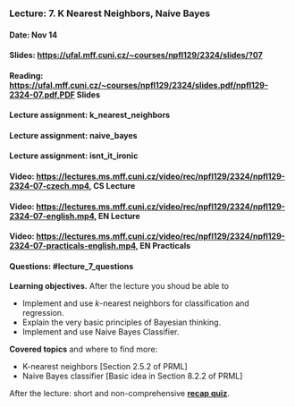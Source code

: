 ### Lecture: 7. K Nearest Neighbors, Naive Bayes
#### Date: Nov 14
#### Slides: https://ufal.mff.cuni.cz/~courses/npfl129/2324/slides/?07
#### Reading: https://ufal.mff.cuni.cz/~courses/npfl129/2324/slides.pdf/npfl129-2324-07.pdf,PDF Slides
#### Lecture assignment: k_nearest_neighbors
#### Lecture assignment: naive_bayes
#### Lecture assignment: isnt_it_ironic
#### Video: https://lectures.ms.mff.cuni.cz/video/rec/npfl129/2324/npfl129-2324-07-czech.mp4, CS Lecture
#### Video: https://lectures.ms.mff.cuni.cz/video/rec/npfl129/2324/npfl129-2324-07-english.mp4, EN Lecture
#### Video: https://lectures.ms.mff.cuni.cz/video/rec/npfl129/2324/npfl129-2324-07-practicals-english.mp4, EN Practicals
#### Questions: #lecture_7_questions

**Learning objectives.** After the lecture you shoud be able to

- Implement and use $k$-nearest neighbors for classification and regression.
- Explain the very basic principles of Bayesian thinking.
- Implement and use Naive Bayes Classifier.


**Covered topics** and where to find more:

- K-nearest neighbors [Section 2.5.2 of PRML]
- Naive Bayes classifier [Basic idea in Section 8.2.2 of PRML]

After the lecture: short and non-comprehensive [**recap quiz**](http://quest.ms.mff.cuni.cz/class-quiz/quiz/ml_intro_lect07).
